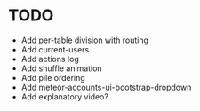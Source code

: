 TODO
====

 - Add per-table division with routing
 - Add current-users
 - Add actions log
 - Add shuffle animation
 - Add pile ordering
 - Add meteor-accounts-ui-bootstrap-dropdown
 - Add explanatory video?
